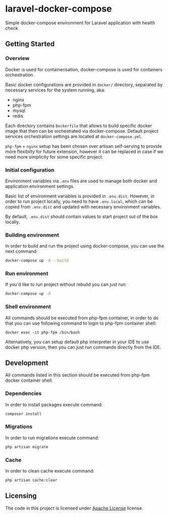 # laravel-docker-compose
Simple docker-compose environment for Laravel application with health check

## Getting Started

### Overview

Docker is used for containerisation, docker-compose is used for containers orchestration.

Basic docker configurations are provided in `docker/` directory, separated by necessary services for the system running, aka:
- nginx
- php-fpm
- mysql
- redis

Each directory contains `Dockerfile` that allows to build specific docker image that then can be orchestrated via docker-compose.
Default project services orchestration settings are located at `docker-compose.yml`.

`php-fpm` + `nginx` setup has been chosen over artisan self-serving to provide more flexibilty for future extension, however it can be replaced in case if we need more simplicity for some specific project.

### Initial configuration
Environment variables via `.env` files are used to manage both docker and application environment settings.

Basic list of environment variables is provided in `.env.dist`.
However, in order to run project locally, you need to have `.env.local`, which can be copied from `.env.dist` and updated with necessary environment variables.

By default, `.env.dist` should contain values to start project out of the box locally.

### Building environment
In order to build and run the project using docker-compose, you can use the next command:
```bash
docker-compose up -d --build
```

### Run environment
If you'd like to run project without rebuild you can just run:
```bash
docker-compose up -d
```

### Shell environment
All commands should be executed from php-fpm container, in order to do that you can use following command to login to php-fpm container shell:
```shell
docker exec -it php-fpm /bin/bash
```
Alternatively, you can setup default php interpreter in your IDE to use docker php version, then you can just run commands directly from the IDE.

## Development
All commands listed in this section should be executed from php-fpm docker container shell.

### Dependencies
In order to install packages execute command:
```bash
composer install
```

### Migrations
In order to run migrations execute command:
```bash
php artisan migrate
```

### Cache
In order to clean cache execute command:
```bash
php artisan cache:clear
```

## Licensing
The code in this project is licensed under [Apache License](LICENSE) license.
